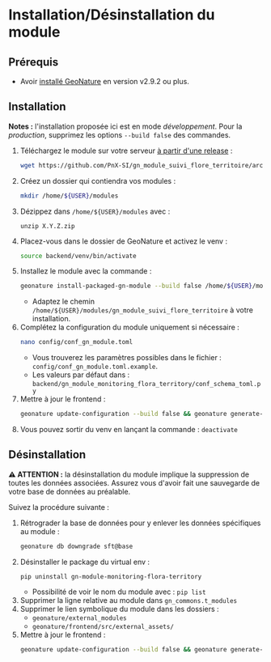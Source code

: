 # Installation/Désinstallation du module

## Prérequis

- Avoir [installé GeoNature](https://github.com/PnX-SI/GeoNature) en version v2.9.2 ou plus.

## Installation

**Notes :** l'installation proposée ici est en mode *développement*. Pour la *production*, supprimez les options `--build false` des commandes.

1. Téléchargez le module sur votre serveur [à partir d'une release](https://github.com/PnX-SI/gn_module_suivi_flore_territoire/releases) :
    ```bash
    wget https://github.com/PnX-SI/gn_module_suivi_flore_territoire/archive/X.Y.Z.zip
    ```
2. Créez un dossier qui contiendra vos modules :
    ```bash
    mkdir /home/${USER}/modules
    ```
3. Dézippez dans `/home/${USER}/modules` avec :
    ```
    unzip X.Y.Z.zip
    ```
4. Placez-vous dans le dossier de GeoNature et activez le venv :
    ```bash
    source backend/venv/bin/activate
    ```
5. Installez le module avec la commande :
    ```bash
    geonature install-packaged-gn-module --build false /home/${USER}/modules/gn_module_suivi_flore_territoire SFT
    ```
    - Adaptez le chemin `/home/${USER}/modules/gn_module_suivi_flore_territoire` à votre installation.
6. Complétez la configuration du module uniquement si nécessaire :
    ```bash
    nano config/conf_gn_module.toml
    ```
    - Vous trouverez les paramètres possibles dans le fichier : `config/conf_gn_module.toml.example`.
    - Les valeurs par défaut dans : `backend/gn_module_monitoring_flora_territory/conf_schema_toml.py`
7. Mettre à jour le frontend :
    ```bash
    geonature update-configuration --build false && geonature generate-frontend-tsconfig && geonature generate-frontend-tsconfig-app && geonature generate-frontend-modules-route
    ```
8. Vous pouvez sortir du venv en lançant la commande : `deactivate`


## Désinstallation

**⚠️ ATTENTION :** la désinstallation du module implique la suppression de toutes les données associées. Assurez vous d'avoir fait une sauvegarde de votre base de données au préalable.

Suivez la procédure suivante :
1. Rétrograder la base de données pour y enlever les données spécifiques au module :
    ```bash
    geonature db downgrade sft@base
    ```
1. Désinstaller le package du virtual env :
    ```
    pip uninstall gn-module-monitoring-flora-territory
    ```
    - Possibilité de voir le nom du module avec : `pip list`
1. Supprimer la ligne relative au module dans `gn_commons.t_modules`
1. Supprimer le lien symbolique du module dans les dossiers :
    - `geonature/external_modules`
    - `geonature/frontend/src/external_assets/`
1. Mettre à jour le frontend :
    ```bash
    geonature update-configuration --build false && geonature generate-frontend-tsconfig && geonature generate-frontend-tsconfig-app && geonature generate-frontend-modules-route
    ```
